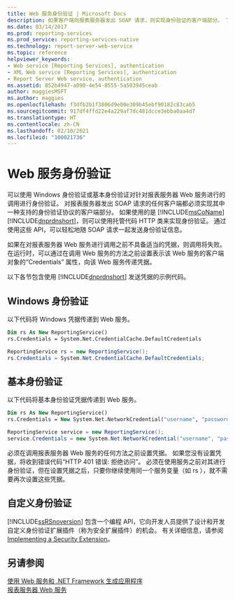 ```yaml
---
title: Web 服务身份验证 | Microsoft Docs
description: 如果客户端向报表服务器发出 SOAP 请求，则实现身份验证的客户端部分。 了解如何实现 Web 服务的身份验证。
ms.date: 03/14/2017
ms.prod: reporting-services
ms.prod_service: reporting-services-native
ms.technology: report-server-web-service
ms.topic: reference
helpviewer_keywords:
- Web service [Reporting Services], authentication
- XML Web service [Reporting Services], authentication
- Report Server Web service, authentication
ms.assetid: 852b4947-a090-4e54-8555-5a503945ceab
author: maggiesMSFT
ms.author: maggies
ms.openlocfilehash: f3dfb2b1f3806d9e00e309b45ebf90182c83cab5
ms.sourcegitcommit: 917df4ffd22e4a229af7dc481dcce3ebba0aa4d7
ms.translationtype: HT
ms.contentlocale: zh-CN
ms.lasthandoff: 02/10/2021
ms.locfileid: "100021736"
---
```

# <a name="web-service-authentication"></a>Web 服务身份验证
  可以使用 Windows 身份验证或基本身份验证对针对报表服务器 Web 服务进行的调用进行身份验证。 对报表服务器发出 SOAP 请求的任何客户端都必须实现其中一种支持的身份验证协议的客户端部分。 如果使用的是 [!INCLUDE[msCoName](../../../includes/msconame-md.md)] [!INCLUDE[dnprdnshort](../../../includes/dnprdnshort-md.md)]，则可以使用托管代码 HTTP 类来实现身份验证。 通过使用这些 API，可以轻松地随 SOAP 请求一起发送身份验证信息。  
  
 如果在对报表服务器 Web 服务进行调用之前不具备适当的凭据，则调用将失败。 在运行时，可以通过在调用 Web 服务的方法之前设置表示该 Web 服务的客户端对象的“Credentials”  属性，向该 Web 服务传递凭据。  
  
 以下各节包含使用 [!INCLUDE[dnprdnshort](../../../includes/dnprdnshort-md.md)] 发送凭据的示例代码。  
  
## <a name="windows-authentication"></a>Windows 身份验证  
 以下代码将 Windows 凭据传递到 Web 服务。  
  
```vb  
Dim rs As New ReportingService()  
rs.Credentials = System.Net.CredentialCache.DefaultCredentials  
```  
  
```csharp  
ReportingService rs = new ReportingService();  
rs.Credentials = System.Net.CredentialCache.DefaultCredentials;  
```  
  
## <a name="basic-authentication"></a>基本身份验证  
 以下代码将基本身份验证凭据传递到 Web 服务。  
  
```vb  
Dim rs As New ReportingService()  
rs.Credentials = New System.Net.NetworkCredential("username", "password", "domain")  
```  
  
```csharp  
ReportingService service = new ReportingService();  
service.Credentials = new System.Net.NetworkCredential("username", "password", "domain");  
```  
  
 必须在调用报表服务器 Web 服务的任何方法之前设置凭据。 如果您没有设置凭据，将收到错误代码“HTTP 401 错误: 拒绝访问”。 必须在使用服务之前对其进行身份验证，但在设置凭据之后，只要你继续使用同一个服务变量（如 rs  ），就不需要再次设置这些凭据。  
  
## <a name="custom-authentication"></a>自定义身份验证  
 [!INCLUDE[ssRSnoversion](../../../includes/ssrsnoversion-md.md)] 包含一个编程 API，它向开发人员提供了设计和开发自定义身份验证扩展插件（称为安全扩展插件）的机会。 有关详细信息，请参阅 [Implementing a Security Extension](../../../reporting-services/extensions/security-extension/implementing-a-security-extension.md)。  
  
## <a name="see-also"></a>另请参阅  
 [使用 Web 服务和 .NET Framework 生成应用程序](../../../reporting-services/report-server-web-service/net-framework/building-applications-using-the-web-service-and-the-net-framework.md)   
 [报表服务器 Web 服务](../../../reporting-services/report-server-web-service/report-server-web-service.md)  
  
  
